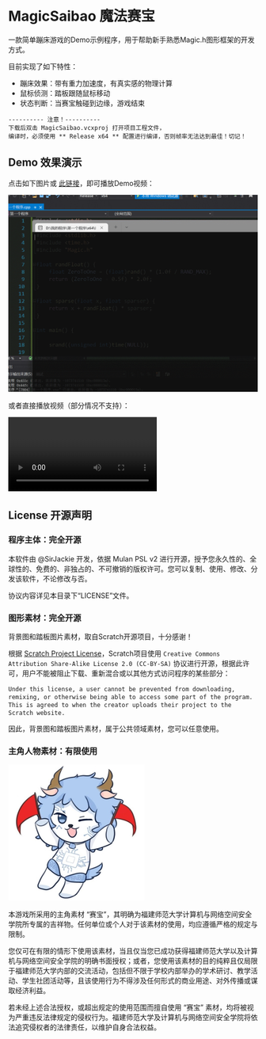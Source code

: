# MagicSaibao 魔法赛宝

一款简单蹦床游戏的Demo示例程序，用于帮助新手熟悉Magic.h图形框架的开发方式。

目前实现了如下特性：

- 蹦床效果：带有重力加速度，有真实感的物理计算
- 鼠标侦测：踏板跟随鼠标移动
- 状态判断：当赛宝触碰到边缘，游戏结束

```
---------- 注意！----------
下载后双击 MagicSaibao.vcxproj 打开项目工程文件，
编译时，必须使用 ** Release x64 ** 配置进行编译，否则帧率无法达到最佳！切记！
```

## Demo 效果演示

点击如下图片或 [此链接](README.assets/MagicSaibao_Demo_v1.0.0.mp4)，即可播放Demo视频：

[![MagicSaibao_Preview_v1.0.0](README.assets/MagicSaibao_Preview_v1.0.0.gif)](README.assets/MagicSaibao_Demo_v1.0.0.mp4)

或者直接播放视频（部分情况不支持）：

<video src="README.assets/MagicSaibao_Demo_v1.0.0.mp4"></video>
## License 开源声明

### 程序主体：完全开源

本软件由 @SirJackie 开发，依据 Mulan PSL v2 进行开源，授予您永久性的、全球性的、免费的、非独占的、不可撤销的版权许可。您可以复制、使用、修改、分发该软件，不论修改与否。

协议内容详见本目录下“LICENSE”文件。

### 图形素材：完全开源

背景图和踏板图片素材，取自Scratch开源项目，十分感谢！

根据 [Scratch Project License](https://en.scratch-wiki.info/wiki/Scratch_Project_License)，Scratch项目使用 `Creative Commons Attribution Share-Alike License 2.0 (CC-BY-SA)` 协议进行开源，根据此许可，用户不能被阻止下载、重新混合或以其他方式访问程序的某些部分：

```
Under this license, a user cannot be prevented from downloading, remixing, or otherwise being able to access some part of the program. This is agreed to when the creator uploads their project to the Scratch website.
```

因此，背景图和踏板图片素材，属于公共领域素材，您可以任意使用。

### 主角人物素材：有限使用

<img src="./BMP/01.bmp" alt="01" style="zoom: 50%;" />

本游戏所采用的主角素材 “赛宝”，其明确为福建师范大学计算机与网络空间安全学院所专属的吉祥物。任何单位或个人对于该素材的使用，均应遵循严格的规定与限制。

您仅可在有限的情形下使用该素材，当且仅当您已成功获得福建师范大学以及计算机与网络空间安全学院的明确书面授权；或者，您使用该素材的目的纯粹且仅局限于福建师范大学内部的交流活动，包括但不限于学校内部举办的学术研讨、教学活动、学生社团活动等，且该使用行为不得涉及任何形式的商业用途、对外传播或谋取经济利益。

若未经上述合法授权，或超出规定的使用范围而擅自使用 “赛宝” 素材，均将被视为严重违反法律规定的侵权行为。福建师范大学及计算机与网络空间安全学院将依法追究侵权者的法律责任，以维护自身合法权益。


